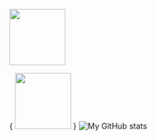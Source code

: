 

<!--
**FarhadAliev/FarhadAliev** is a ✨ _special_ ✨ repository because its `README.md` (this file) appears on your GitHub profile.

Here are some ideas to get you started:

- 🔭 I’m currently working on ...
- 🌱 I’m currently learning ...
- 👯 I’m looking to collaborate on ...
- 🤔 I’m looking for help with ...
- 💬 Ask me about ...
- 📫 How to reach me: ...
- 😄 Pronouns: ...
- ⚡ Fun fact: ...
-->

 [<img src="https://img.shields.io/badge/LinkedIn-0077B5?style=for-the-badge&logo=linkedin&logoColor=white" width="100"/>](https://github.com/FarhadAliev/repository/subscription)

{
 [<img src="	https://img.shields.io/badge/Facebook-1877F2?style=for-the-badge&logo=facebook&logoColor=white" width="100"/>](https://github.com/FarhadAliev/repository/subscription)
}
![My GitHub stats](https://github-readme-stats.vercel.app/api?username=FarhadAliev&theme=merko&show_icons=true)

